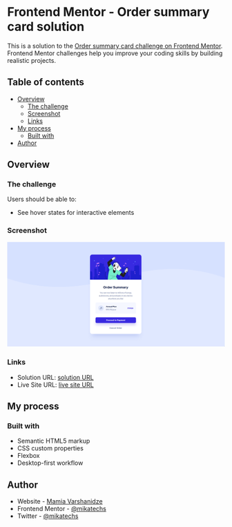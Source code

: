 # Frontend Mentor - Order summary card solution

This is a solution to the [Order summary card challenge on Frontend Mentor](https://www.frontendmentor.io/challenges/order-summary-component-QlPmajDUj). Frontend Mentor challenges help you improve your coding skills by building realistic projects. 

## Table of contents

- [Overview](#overview)
  - [The challenge](#the-challenge)
  - [Screenshot](#screenshot)
  - [Links](#links)
- [My process](#my-process)
  - [Built with](#built-with)
- [Author](#author)

## Overview

### The challenge

Users should be able to:

- See hover states for interactive elements

### Screenshot

![Screenshot](img/screenshot.png)

### Links

- Solution URL: [solution URL](https://github.com/mikatechs/order-summary-component)
- Live Site URL: [live site URL](https://mikatechs.github.io/order-summary-component)

## My process

### Built with

- Semantic HTML5 markup
- CSS custom properties
- Flexbox
- Desktop-first workflow

## Author

- Website - [Mamia Varshanidze](https://www.linkedin.com/in/mamia-varshanidze-00576817a/)
- Frontend Mentor - [@mikatechs](https://www.frontendmentor.io/profile/mikatechs)
- Twitter - [@mikatechs](https://www.twitter.com/mikatechs)
